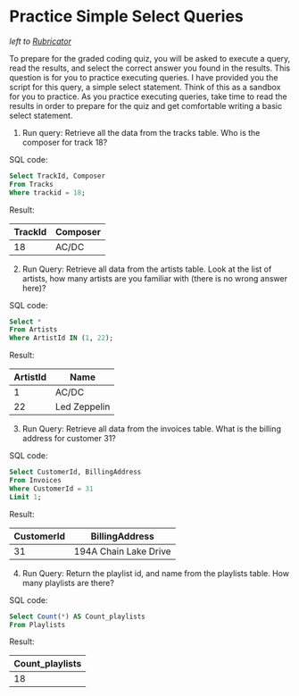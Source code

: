 # Practice Simple Select Queries
*left to [Rubricator](../README.md)*

To prepare for the graded coding quiz, you will be asked to execute a query, read the results, and select the correct answer you found in the results. This question is for you to practice executing queries. I have provided you the script for this query, a simple select statement. Think of this as a sandbox for you to practice. As you practice executing queries, take time to read the results in order to prepare for the quiz and get comfortable writing a basic select statement.

1. Run query: Retrieve all the data from the tracks table. Who is the composer for track 18?

SQL code:</br> 

```SQL
Select TrackId, Composer 
From Tracks
Where trackid = 18;
```

Result:</br> 

| TrackId | Composer|
|--- | --- |
| 18 | AC/DC |

2. Run Query: Retrieve all data from the artists table. Look at the list of artists, how many artists are you familiar with (there is no wrong answer here)?

SQL code:</br> 

```SQL
Select *
From Artists
Where ArtistId IN (1, 22);
```

Result:</br>

| ArtistId | Name         |
|--- | --- |
|        1 | AC/DC        |
|       22 | Led Zeppelin |

3. Run Query: Retrieve all data from the invoices table. What is the billing address for customer 31?

SQL code:</br> 

```SQL
Select CustomerId, BillingAddress
From Invoices
Where CustomerId = 31
Limit 1;
```

Result:</br>

| CustomerId | BillingAddress        |
|--- | --- |
|         31 | 194A Chain Lake Drive |

4. Run Query: Return the playlist id, and name from the playlists table. How many playlists are there?

SQL code:</br>

```SQL
Select Count(*) AS Count_playlists
From Playlists
```
Result:</br>

| Count_playlists |
|--- |
|              18 |